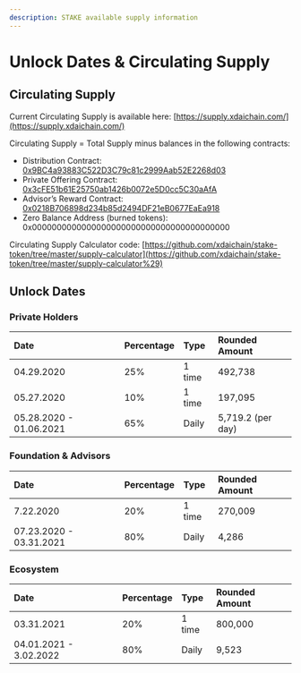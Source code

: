 ```yaml
---
description: STAKE available supply information
---
```


# Unlock Dates & Circulating Supply

## Circulating Supply

Current Circulating Supply is available here: [https://supply.xdaichain.com/](https://supply.xdaichain.com/)

Circulating Supply = Total Supply minus balances in the following contracts:

* Distribution Contract: [0x9BC4a93883C522D3C79c81c2999Aab52E2268d03](https://etherscan.io/address/0x9bc4a93883c522d3c79c81c2999aab52e2268d03)
* Private Offering Contract: [0x3cFE51b61E25750ab1426b0072e5D0cc5C30aAfA](https://etherscan.io/address/0x3cFE51b61E25750ab1426b0072e5D0cc5C30aAfA)
* Advisor’s Reward Contract: [0x0218B706898d234b85d2494DF21eB0677EaEa918](https://etherscan.io/address/0x0218b706898d234b85d2494df21eb0677eaea918)
* Zero Balance Address \(burned tokens\): 0x0000000000000000000000000000000000000000

Circulating Supply Calculator code: [https://github.com/xdaichain/stake-token/tree/master/supply-calculator](https://github.com/xdaichain/stake-token/tree/master/supply-calculator%29) 

## Unlock Dates

### Private Holders

| Date | Percentage | Type | Rounded Amount |
| :--- | :--- | :--- | :--- |
| 04.29.2020 | 25%  | 1 time | 492,738 |
| 05.27.2020 | 10% | 1 time | 197,095 |
| 05.28.2020 - 01.06.2021 | 65%  | Daily | 5,719.2 \(per day\) |

### Foundation & Advisors

| Date | Percentage | Type | Rounded Amount |
| :--- | :--- | :--- | :--- |
| 7.22.2020 | 20% | 1 time | 270,009 |
| 07.23.2020 - 03.31.2021 | 80% | Daily | 4,286 |

### Ecosystem

| Date | Percentage | Type | Rounded Amount |
| :--- | :--- | :--- | :--- |
| 03.31.2021 | 20% | 1 time | 800,000 |
| 04.01.2021 - 3.02.2022 | 80% | Daily | 9,523 |



